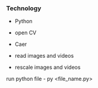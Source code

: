 ### Technology

- Python
- open CV
- Caer

- read images and videos
- rescale images and videos

run python file - py <file_name.py>
